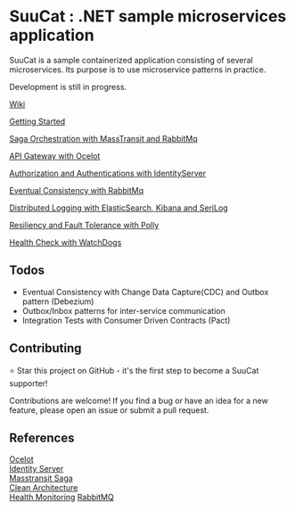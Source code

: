 # SuuCat : .NET sample microservices application #

SuuCat is a sample containerized application consisting of several microservices.
Its purpose is to use microservice patterns in practice.

Development is still in progress. 

[Wiki](https://github.com/ebubekirdinc/SuuCat/wiki)  

[Getting Started](https://github.com/ebubekirdinc/SuuCat/wiki/GettingStarted)  

[Saga Orchestration with MassTransit and RabbitMq](https://github.com/ebubekirdinc/SuuCat/wiki/SagaOrchestration)

[API Gateway with Ocelot](https://github.com/ebubekirdinc/SuuCat/wiki/ApiGateway)

[Authorization and Authentications with IdentityServer](https://github.com/ebubekirdinc/SuuCat/wiki/IdentityServer)

[Eventual Consistency with RabbitMq](https://github.com/ebubekirdinc/SuuCat/wiki/EventualConsistency)

[Distributed Logging with ElasticSearch, Kibana and SeriLog](https://github.com/ebubekirdinc/SuuCat/wiki/DistributedLogging)

[Resiliency and Fault Tolerance with Polly](https://github.com/ebubekirdinc/SuuCat/wiki/Resiliency)

[Health Check with WatchDogs](https://github.com/ebubekirdinc/SuuCat/wiki/HealthCheck)

## Todos ## 
- Eventual Consistency with Change Data Capture(CDC) and Outbox pattern (Debezium) 
- Outbox/Inbox patterns for inter-service communication 
- Integration Tests with Consumer Driven Contracts (Pact) 


## Contributing
:star: Star this project on GitHub - it's the first step to become a SuuCat supporter!

Contributions are welcome! If you find a bug or have an idea for a new feature, please open an issue or submit a pull request.


## References

[Ocelot](https://ocelot.readthedocs.io/en/latest/introduction/gettingstarted.html)  
[Identity Server](https://identityserver4.readthedocs.io/en/latest/quickstarts/0_overview.html)  
[Masstransit Saga](https://masstransit.io/documentation/patterns/saga)  
[Clean Architecture](https://github.com/jasontaylordev/CleanArchitecture)  
[Health Monitoring](https://learn.microsoft.com/en-us/dotnet/architecture/microservices/implement-resilient-applications/monitor-app-health)
[RabbitMQ](https://www.rabbitmq.com/documentation.html)  














